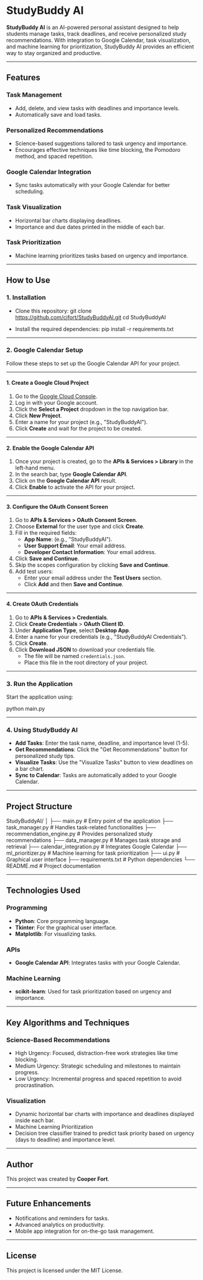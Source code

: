# StudyBuddy AI

**StudyBuddy AI** is an AI-powered personal assistant designed to help students manage tasks, track deadlines, and receive personalized study recommendations. With integration to Google Calendar, task visualization, and machine learning for prioritization, StudyBuddy AI provides an efficient way to stay organized and productive.

---

## **Features**

### Task Management
- Add, delete, and view tasks with deadlines and importance levels.
- Automatically save and load tasks.

### Personalized Recommendations
- Science-based suggestions tailored to task urgency and importance.
- Encourages effective techniques like time blocking, the Pomodoro method, and spaced repetition.

### Google Calendar Integration
- Sync tasks automatically with your Google Calendar for better scheduling.

### Task Visualization
- Horizontal bar charts displaying deadlines.
- Importance and due dates printed in the middle of each bar.

### Task Prioritization
- Machine learning prioritizes tasks based on urgency and importance.

---

## **How to Use**

### 1. **Installation**
- Clone this repository:
git clone https://github.com/cjfort/StudyBuddyAI.git 
cd StudyBuddyAI

- Install the required dependencies:
pip install -r requirements.txt

---

### 2. **Google Calendar Setup**

Follow these steps to set up the Google Calendar API for your project.

---

#### **1. Create a Google Cloud Project**
1. Go to the [Google Cloud Console](https://console.cloud.google.com/).
2. Log in with your Google account.
3. Click the **Select a Project** dropdown in the top navigation bar.
4. Click **New Project**.
5. Enter a name for your project (e.g., "StudyBuddyAI").
6. Click **Create** and wait for the project to be created.

---

#### **2. Enable the Google Calendar API**
1. Once your project is created, go to the **APIs & Services > Library** in the left-hand menu.
2. In the search bar, type **Google Calendar API**.
3. Click on the **Google Calendar API** result.
4. Click **Enable** to activate the API for your project.

---

#### **3. Configure the OAuth Consent Screen**
1. Go to **APIs & Services > OAuth Consent Screen**.
2. Choose **External** for the user type and click **Create**.
3. Fill in the required fields:
   - **App Name**: (e.g., "StudyBuddyAI").
   - **User Support Email**: Your email address.
   - **Developer Contact Information**: Your email address.
4. Click **Save and Continue**.
5. Skip the scopes configuration by clicking **Save and Continue**.
6. Add test users:
   - Enter your email address under the **Test Users** section.
   - Click **Add** and then **Save and Continue**.

---

#### **4. Create OAuth Credentials**
1. Go to **APIs & Services > Credentials**.
2. Click **Create Credentials** > **OAuth Client ID**.
3. Under **Application Type**, select **Desktop App**.
4. Enter a name for your credentials (e.g., "StudyBuddyAI Credentials").
5. Click **Create**.
6. Click **Download JSON** to download your credentials file.
   - The file will be named `credentials.json`.
   - Place this file in the root directory of your project.

---

### 3. **Run the Application**
Start the application using:

python main.py

---

### 4. **Using StudyBuddy AI**
- **Add Tasks**: Enter the task name, deadline, and importance level (1-5).
- **Get Recommendations**: Click the "Get Recommendations" button for personalized study tips.
- **Visualize Tasks**: Use the "Visualize Tasks" button to view deadlines on a bar chart.
- **Sync to Calendar**: Tasks are automatically added to your Google Calendar.

---

## **Project Structure**
StudyBuddyAI/
│
├── main.py                   # Entry point of the application
├── task_manager.py           # Handles task-related functionalities
├── recommendation_engine.py  # Provides personalized study recommendations
├── data_manager.py           # Manages task storage and retrieval
├── calendar_integration.py   # Integrates Google Calendar
├── ml_prioritizer.py         # Machine learning for task prioritization
├── ui.py                     # Graphical user interface
├── requirements.txt          # Python dependencies
└── README.md                 # Project documentation

---

## **Technologies Used**
### Programming
- **Python**: Core programming language.
- **Tkinter**: For the graphical user interface.
- **Matplotlib**: For visualizing tasks.
### APIs
- **Google Calendar API**: Integrates tasks with your Google Calendar.
### Machine Learning
- **scikit-learn**: Used for task prioritization based on urgency and importance.

---

## **Key Algorithms and Techniques**
### Science-Based Recommendations
- High Urgency: Focused, distraction-free work strategies like time blocking.
- Medium Urgency: Strategic scheduling and milestones to maintain progress.
- Low Urgency: Incremental progress and spaced repetition to avoid procrastination.
### Visualization
- Dynamic horizontal bar charts with importance and deadlines displayed inside each bar.
- Machine Learning Prioritization
- Decision tree classifier trained to predict task priority based on urgency (days to deadline) and importance level.

---

## **Author**
This project was created by **Cooper Fort**.

---

## **Future Enhancements**
- Notifications and reminders for tasks.
- Advanced analytics on productivity.
- Mobile app integration for on-the-go task management.

---

## **License**
This project is licensed under the MIT License.